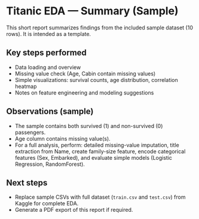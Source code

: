 # Titanic EDA — Summary (Sample)

This short report summarizes findings from the included sample dataset (10 rows). It is intended as a template.

## Key steps performed
- Data loading and overview
- Missing value check (Age, Cabin contain missing values)
- Simple visualizations: survival counts, age distribution, correlation heatmap
- Notes on feature engineering and modeling suggestions

## Observations (sample)
- The sample contains both survived (1) and non-survived (0) passengers.
- Age column contains missing value(s).
- For a full analysis, perform: detailed missing-value imputation, title extraction from Name, create family-size feature, encode categorical features (Sex, Embarked), and evaluate simple models (Logistic Regression, RandomForest).

## Next steps
- Replace sample CSVs with full dataset (`train.csv` and `test.csv`) from Kaggle for complete EDA.
- Generate a PDF export of this report if required.
